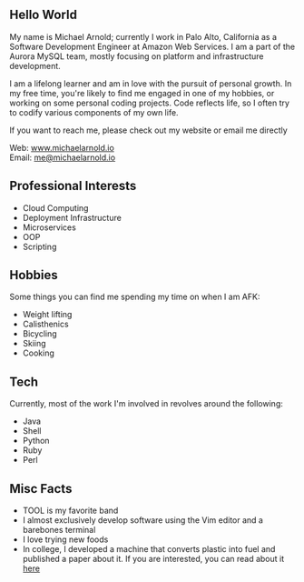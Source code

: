 ## Hello World
My name is Michael Arnold; currently I work in Palo Alto, California
as a Software Development Engineer at Amazon Web Services. I am a part of the
Aurora MySQL team, mostly focusing on platform and infrastructure development.

I am a lifelong learner and am in love with the pursuit of personal growth. In my
free time, you're likely to find me engaged in one of my hobbies, or working on
some personal coding projects. Code reflects life, so I often try to codify various
components of my own life.

If you want to reach me, please check out my website or email me directly

Web: www.michaelarnold.io \
Email: me@michaelarnold.io

## Professional Interests
* Cloud Computing
* Deployment Infrastructure 
* Microservices
* OOP
* Scripting

## Hobbies
Some things you can find me spending my time on when I am AFK:
* Weight lifting
* Calisthenics
* Bicycling 
* Skiing
* Cooking

## Tech
Currently, most of the work I'm involved in revolves around the following:
* Java
* Shell
* Python
* Ruby
* Perl

## Misc Facts
* TOOL is my favorite band
* I almost exclusively develop software using the Vim editor and a barebones terminal
* I love trying new foods
* In college, I developed a machine that converts plastic into fuel and published a paper about it. If you are
  interested, you can read about it [here](https://doi.org/10.1063/5.0066218)
